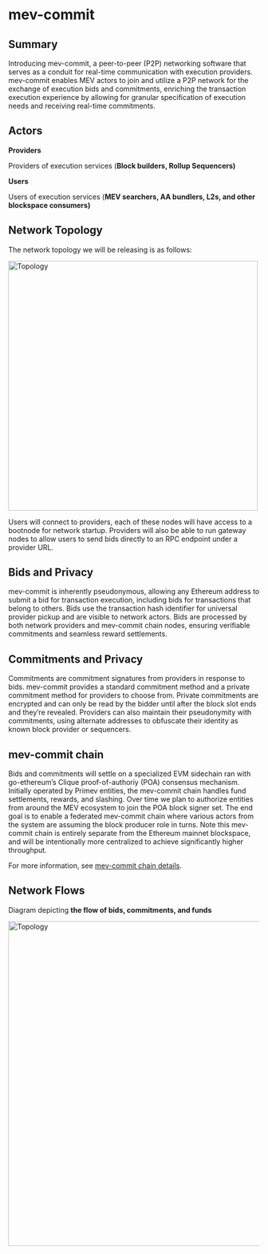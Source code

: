 # mev-commit

## Summary
Introducing mev-commit, a peer-to-peer (P2P) networking software that serves as a conduit for real-time communication with execution providers. mev-commit enables MEV actors to join and utilize a P2P network for the exchange of execution bids and commitments, enriching the transaction execution experience by allowing for granular specification of execution needs and receiving real-time commitments.

## Actors
**Providers**

Providers of execution services (**Block builders, Rollup Sequencers)**

**Users**

Users of execution services (**MEV searchers, AA bundlers, L2s, and other blockspace consumers)**

## Network Topology

The network topology we will be releasing is as follows:

<img src="topology.png" alt="Topology" width="500" height="500"/>

Users will connect to providers, each of these nodes will have access to a bootnode for network startup. Providers will also be able to run gateway nodes to allow users to send bids directly to an RPC endpoint under a provider URL.

## Bids and Privacy

mev-commit is inherently pseudonymous, allowing any Ethereum address to submit a bid for transaction execution, including bids for transactions that belong to others. Bids use the transaction hash identifier for universal provider pickup and are visible to network actors. Bids are processed by both network providers and mev-commit chain nodes, ensuring verifiable commitments and seamless reward settlements.

## Commitments and Privacy

Commitments are commitment signatures from providers in response to bids. mev-commit provides a standard commitment method and a private commitment method for providers to choose from. Private commitments are encrypted and can only be read by the bidder until after the block slot ends and they’re revealed. Providers can also maintain their pseudonymity with commitments, using alternate addresses to obfuscate their identity as known block provider or sequencers.

## mev-commit chain

Bids and commitments will settle on a specialized EVM sidechain ran with go-ethereum’s Clique proof-of-authoriy (POA) consensus mechanism. Initially operated by Primev entities, the mev-commit chain handles fund settlements, rewards, and slashing. Over time we plan to authorize entities from around the MEV ecosystem to join the POA block signer set. The end goal is to enable a federated mev-commit chain where various actors from the system are assuming the block producer role in turns. Note this mev-commit chain is entirely separate from the Ethereum mainnet blockspace, and will be intentionally more centralized to achieve significantly higher throughput.


For more information, see [mev-commit chain details](mev-commit-chain.md).

## Network Flows

Diagram depicting **the flow of bids, commitments, and funds**

<img src="flow.png" alt="Topology" width="750" height="650"/>

